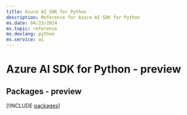 ```yaml
---
title: Azure AI SDK for Python
description: Reference for Azure AI SDK for Python
ms.date: 04/23/2024
ms.topic: reference
ms.devlang: python
ms.service: ai
---
```

# Azure AI SDK for Python - preview
## Packages - preview
[!INCLUDE [packages](ai-index.md)]
